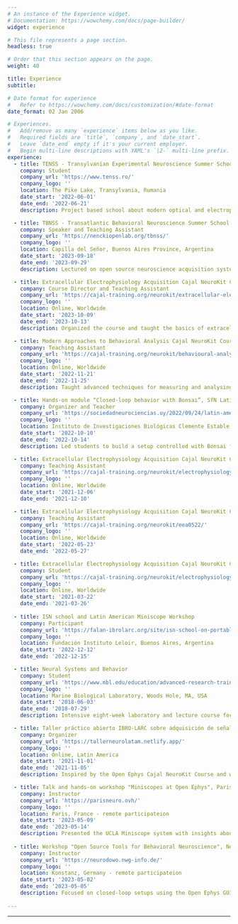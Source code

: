 ```yaml
---
# An instance of the Experience widget.
# Documentation: https://wowchemy.com/docs/page-builder/
widget: experience

# This file represents a page section.
headless: true

# Order that this section appears on the page.
weight: 40

title: Experience
subtitle:

# Date format for experience
#   Refer to https://wowchemy.com/docs/customization/#date-format
date_format: 02 Jan 2006

# Experiences.
#   Add/remove as many `experience` items below as you like.
#   Required fields are `title`, `company`, and `date_start`.
#   Leave `date_end` empty if it's your current employer.
#   Begin multi-line descriptions with YAML's `|2-` multi-line prefix.
experience:
  - title: TENSS - Transylvanian Experimental Neuroscience Summer School
    company: Student
    company_url: 'https://www.tenss.ro/'
    company_logo: ''
    location: The Pike Lake, Transylvania, Rumania
    date_start: '2022-06-01'
    date_end: '2022-06-21'
    description: Project based school about modern optical and electrophysiological methods to study the connectivity and function of neuronal circuits. We built microscopes (including a 2-photon!) and ephys setups for freely-behaving animals.

  - title: TBNSS - Transatlantic Behavioral Neuroscience Summer School
    company: Speaker and Teaching Assistant
    company_url: 'https://nenckiopenlab.org/tbnss/'
    company_logo: ''
    location: Capilla del Señor, Buenos Aires Province, Argentina
    date_start: '2023-09-18'
    date_end: '2023-09-29'
    description: Lectured on open source neuroscience acquisition systems (Open Ephys Acquisition Board and UCLA Miniscopes), synchronization and closed-loop feedback. Demoed DLC-live in Bonsai with superanimals.

  - title: Extracellular Electrophysiology Acquisition Cajal NeuroKit Course by Open Ephys
    company: Course Director and Teaching Assistant
    company_url: 'https://cajal-training.org/neurokit/extracellular-electrophysiology-acquisition-0823/'
    company_logo: ''
    location: Online, Worldwide
    date_start: '2023-10-09'
    date_end: '2023-10-13'
    description: Organized the course and taught the basics of extracellular ephys acquisition in this 5 day remote course in which students build an basic system at home using an electronics kit for 35 students across 17 countries. All the materials are open source on GitHub.

  - title: Modern Approaches to Behavioral Analysis Cajal NeuroKit Course
    company: Teaching Assistant
    company_url: 'https://cajal-training.org/neurokit/behavioural-analysis/'
    company_logo: ''
    location: Online, Worldwide
    date_start: '2022-11-21'
    date_end: '2022-11-25'
    description: Taught advanced techniques for measuring and analysing behaviour, as well as fundamental principles of studying behavior, focused on the use of DeepLabCut.

  - title: Hands-on module “Closed-loop behavior with Bonsai”, SfN Latin American Training Program
    company: Organizer and Teacher
    company_url: 'https://sociedadneurociencias.uy/2022/09/24/latin-american-training-program-latp2022/'
    company_logo: ''
    location: Instituto de Investigaciones Biológicas Clemente Estable, Montevideo, Uruguay
    date_start: '2022-10-10'
    date_end: '2022-10-14'
    description: Led students to build a setup controlled with Bonsai for a behavioral experiment involving object recognition and closed-loop feedback. Collab with Marcos Coletti, Juan Ignacio Sanguinetti-Scheck and Leonel Gómez. All the materials are open source on GitHub.

  - title: Extracellular Electrophysiology Acquisition Cajal NeuroKit Course by Open Ephys
    company: Teaching Assistant
    company_url: 'https://cajal-training.org/neurokit/electrophysiology-1221/'
    company_logo: ''
    location: Online, Worldwide
    date_start: '2021-12-06'
    date_end: '2021-12-10'

  - title: Extracellular Electrophysiology Acquisition Cajal NeuroKit Course by Open Ephys
    company: Teaching Assistant
    company_url: 'https://cajal-training.org/neurokit/eea0522/'
    company_logo: ''
    location: Online, Worldwide
    date_start: '2022-05-23'
    date_end: '2022-05-27'

  - title: Extracellular Electrophysiology Acquisition Cajal NeuroKit Course by Open Ephys
    company: Student
    company_url: 'https://cajal-training.org/neurokit/electrophysiology-0321/'
    company_logo: ''
    location: Online, Worldwide
    date_start: '2021-03-22'
    date_end: '2021-03-26'
    
  - title: ISN school and Latin American Miniscope Workshop
    company: Participant
    company_url: 'https://falan-ibrolarc.org/site/isn-school-on-portable-fluorescent-microscopy-and-latin-american-miniscope-workshop/'
    company_logo: ''
    location: Fundación Instituto Leloir, Buenos Aires, Argentina
    date_start: '2022-12-12'
    date_end: '2022-12-15'

  - title: Neural Systems and Behavior
    company: Student
    company_url: 'https://www.mbl.edu/education/advanced-research-training-courses/course-offerings/neural-systems-behavior'
    company_logo: ''
    location: Marine Biological Laboratory, Woods Hole, MA, USA
    date_start: '2018-06-03'
    date_end: '2018-07-29'
    description: Intensive eight-week laboratory and lecture course focusing on the neural basis of behavior, with weekly guest lecturer seminars. Leech, Electric Fish, Fly and Rodent Somatosensory cycles.

  - title: Taller práctico abierto IBRO-LARC sobre adquisición de señales neuronales 
    company: Organizer
    company_url: 'https://tallerneurolatam.netlify.app/'
    company_logo: ''
    location: Online, Latin America
    date_start: '2021-11-01'
    date_end: '2021-11-05'
    description: Inspired by the Open Ephys Cajal NeuroKit Course and with a group of colleagues, we adapted the materials and gave a course in Spanish using kits to 25 students in 8 countries across Latin America, at no cost to them thanks to IBRO funding. The course included lectures by open source tool developers. All the materials are open source on GitHub and on YouTube.

  - title: Talk and hands-on workshop "Miniscopes at Open Ephys", Paris Neuro Course
    company: Instructor
    company_url: 'https://parisneuro.ovh/'
    company_logo: ''
    location: Paris, France - remote participateion
    date_start: '2023-05-09'
    date_end: '2023-05-14'
    description: Presented the UCLA Miniscope system with insights about how user feedback shapes iterations of the tools produced at Open Ephys. Demoed Miniscope acquisition in Bonsai for use of coaxial commutators and synchronization with external hardware to integrate calcium imaging acquisition with behavioral paradigms. Collab with Alex Leighton.
    
  - title: Workshop "Open Source Tools for Behavioral Neuroscience", NeuroDoWo
    company: Instructor
    company_url: 'https://neurodowo.nwg-info.de/'
    company_logo: ''
    location: Konstanz, Germany - remote participateion
    date_start: '2023-05-02'
    date_end: '2023-05-05'
    description: Focused on closed-loop setups using the Open Ephys GUI and acquistion board. Interactive stations included live tracking and pose estimation using Bonsai and DeepLabCut.
    
---
```


---
